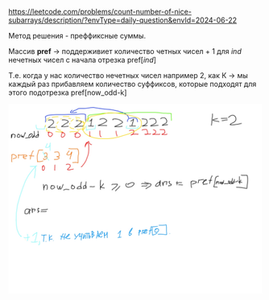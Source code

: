 https://leetcode.com/problems/count-number-of-nice-subarrays/description/?envType=daily-question&envId=2024-06-22

Метод решения - преффиксные суммы.

Массив **pref** -> поддерживиет количество четных чисел + 1 для *ind* нечетных чисел c начала отрезка pref\[*ind*\]

Т.е. когда у нас количество нечетных чисел например 2, как К -> мы каждый раз прибавляем количество суффиксов, которые подходят для этого подотрезка
pref[now_odd-k]



![solv](solv.jpg)
